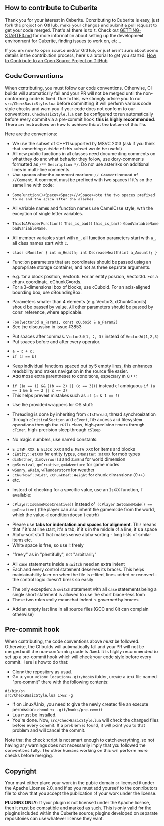 How to contribute to Cuberite
-----------------------------
Thank you for your interest in Cuberite. Contributing to Cuberite is easy, just fork the project on GitHub, make your changes and submit a pull request to get your code merged. That's all there is to it.
Check out [GETTING-STARTED.md](https://github.com/cuberite/cuberite/blob/master/GETTING-STARTED.md) for more information about setting up the development environment for Cuberite, finding issues to work on, etc...

If you are new to open source and/or GitHub, or just aren't sure about some details in the contribution process, here's a tutorial to get you started:
[How to Contribute to an Open Source Project on GitHub](https://egghead.io/series/how-to-contribute-to-an-open-source-project-on-github)

Code Conventions
----------------

When contributing, you must follow our code conventions. Otherwise, CI builds will automatically fail and your PR will not be merged until the non-conforming code is fixed. Due to this, we strongly advise you to run `src/CheckBasicStyle.lua` before committing, it will perform various code style checks and warn you if your code does not conform to our conventions. `CheckBasicStyle.lua` can be configured to run automatically before every commit via a pre-commit hook, **this is highly recommended**. There are instructions on how to achieve this at the bottom of this file.

Here are the conventions:

 * We use the subset of C++11 supported by MSVC 2013 (ask if you think that something outside of this subset would be useful)
 * All new public functions in all classes need documenting comments on what they do and what behavior they follow, use doxy-comments formatted as `/** Description */`. Do not use asterisks on additional lines in multi-line comments.
 * Use spaces after the comment markers: `// Comment` instead of `//Comment`. A comment must be prefixed with two spaces if it's on the same line with code:
  - `SomeFunction()<Space><Space>//<Space>Note the two spaces prefixed to me and the space after the slashes.`
 * All variable names and function names use CamelCase style, with the exception of single letter variables.  
  - `ThisIsAProperFunction()` `This_is_bad()` `this_is_bad()` `GoodVariableName` `badVariableName`.
 * All member variables start with `m_`, all function parameters start with `a_`, all class names start with `c`.
  - `class cMonster { int m_Health; int DecreaseHealth(int a_Amount); }`
 * Function parameters that are coordinates should be passed using an appropriate storage container, and not as three separate arguments.
  - e.g. for a block position, Vector3i. For an entity position, Vector3d. For a chunk coordinate, cChunkCoords.
  - For a 3-dimensional box of blocks, use cCuboid. For an axis-aligned bounding box, use cBoundingBox.
 * Parameters smaller than 4 elements (e.g. Vector3, cChunkCoords) should be passed by value. All other parameters should be passed by const reference, where applicable.
  - `Foo(Vector3d a_Param1, const cCuboid & a_Param2)`
  - See the discussion in issue #3853
 * Put spaces after commas. `Vector3d(1, 2, 3)` instead of `Vector3d(1,2,3)`
 * Put spaces before and after every operator.
  - `a = b + c;`
  - `if (a == b)`
 * Keep individual functions spaced out by 5 empty lines, this enhances readability and makes navigation in the source file easier.
 * Add those extra parentheses to conditions, especially in C++:
  - `if ((a == 1) && ((b == 2) || (c == 3)))` instead of ambiguous `if (a == 1 && b == 2 || c == 3)`
  - This helps prevent mistakes such as `if (a & 1 == 0)`
 * Use the provided wrappers for OS stuff:
  - Threading is done by inheriting from `cIsThread`, thread synchronization through `cCriticalSection` and `cEvent`, file access and filesystem operations through the `cFile` class, high-precision timers through `cTimer`, high-precision sleep through `cSleep`
 * No magic numbers, use named constants:
  - `E_ITEM_XXX`, `E_BLOCK_XXX` and `E_META_XXX` for items and blocks
  - `cEntity::etXXX` for entity types, `cMonster::mtXXX` for mob types
  - `dimNether`, `dimOverworld` and `dimEnd` for world dimension
  - `gmSurvival`, `gmCreative`, `gmAdventure` for game modes
  - `wSunny`, `wRain`, `wThunderstorm` for weather
  - `cChunkDef::Width`, `cChunkDef::Height` for chunk dimensions (C++)
  - etc.
 * Instead of checking for a specific value, use an `IsXXX` function, if available:
  - `cPlayer:IsGameModeCreative()` instead of` (cPlayer:GetGameMode() == gmCreative)` (the player can also inherit the gamemode from the world, which the value-d condition doesn't catch)
 * Please use **tabs for indentation and spaces for alignment**. This means that if it's at line start, it's a tab; if it's in the middle of a line, it's a space
 * Alpha-sort stuff that makes sense alpha-sorting - long lists of similar items etc.
 * White space is free, so use it freely
  - "freely" as in "plentifully", not "arbitrarily"
 * All `case` statements inside a `switch` need an extra indent
 * Each and every control statement deserves its braces. This helps maintainability later on when the file is edited, lines added or removed - the control logic doesn't break so easily
  - The only exception: a `switch` statement with all `case` statements being a single short statement is allowed to use the short brace-less form
  - These two rules really mean that indent is governed by braces
 * Add an empty last line in all source files (GCC and Git can complain otherwise)

Pre-commit hook
---------
When contributing, the code conventions above *must* be followed. Otherwise, the CI builds will automatically fail and your PR will not be merged until the non-conforming code is fixed. It is highly recommended to set up a pre-commit hook which will check your code style before every commit. Here is how to do that:

 * Clone the repository as usual.
 * Go to your `<clone location>/.git/hooks` folder, create a text file named "pre-commit" there with the following contents:
```
#!/bin/sh
src/CheckBasicStyle.lua 1>&2 -g
```
 * If on Linux/Unix, you need to give the newly created file an execute permission: `chmod +x .git/hooks/pre-commit`
 * Lua must be installed.
 * You're done. Now, `src/CheckBasicStyle.lua` will check the changed files before every commit. If a problem is found, it will point you to that problem and will cancel the commit.

Note that the check script is not smart enough to catch everything, so not having any warnings does not necessarily imply that you followed the conventions fully. The other humans working on this will perform more checks before merging.

Copyright
---------

Your must either place your work in the public domain or licensed it under the Apache License 2.0, and if so you must add yourself to the contributors file to show that you accept the publication of your work under the license.

**PLUGINS ONLY**: If your plugin is not licensed under the Apache license, then it must be compatible and marked as such. This is only valid for the plugins included within the Cuberite source; plugins developed on separate repositories can use whatever license they want.
